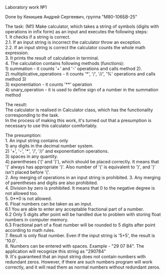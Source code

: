 Laboratory work №1                                                                                                         
                                                                                                                     
Done by Кекишев Андрей Сергеевич, группа "М80-106БВ-25"                                                                  
                                                                                                         
The task:
    (M1) Make calculator, which takes a string of symbols (digits with operations
    in infix form) as an input and executes the following steps:                                                                                            
    1. It checks if a string is correct.                                                                                                                           
    2.1. If an input string is incorrect the calculator throw an exception.                                                                                         
    2.2. If an input string is correct the calculator counts the whole math expression.                                                                             
    3. It prints the result of calculation in terminal.                                                                                                         
    4. The calculation contains following methods (functions):                                                                                                                                                                                                                                            
            1) summation - it counts '+' and '-' operations and calls method 2).                                                                                      
            2) multiplicative_operations - it counts '*', '/', '//', '%' operations and calls method 3)                                                               
            3) exponentiation - it counts '**' operation                                                                                                         
            4) unary_operation - it is used to define sign of a number in the summation method                                                                        
      
The result:                                                                                                                                                                                                                                              
    The calculator is realised in Calculator class, which has the functionality corresponding to the task.                                                          
    In the process of making this work, it's turned out that a presumption is necessary to
    use this calculator comfortably.                                                                                                         
                                                                                                            
The presumption:                                                                                                                                                                                                                                                  
    1. An input string contains only                                                                                                         
        1) any digits in the decimal number system.                                                                                                         
        2) '+', '-', '*', '/', '//' and exponentiation operations.                                                                                                         
        3) spaces in any quantity.                                                                                                         
        4) parentheses ('(' and ')'), which should be placed correctly. It means that
            '(' always has appropriate ')'. Also number of '(' is equivalent to ')', and ')'
            isn't placed before '('.                                                                                                         
    2.  Any merging of operations in an input string is prohibited.
    3. Any merging of parentheses and digits are also prohibited.                                                                                                         
    4. Division by zero is prohibited. It means that 0 to the negative degree is not allowed too.                                                                         
    5. 0**0 is not allowed.                                                                                                         
    6. Float numbers can be taken as an input.                                                                                     
    6.1 You are able to enter any acceptable fractional part of a number.                                                                                                       
    6.2 Only 5 digits after point will be handled due to problem with storing float numbers in computer memory.                                                                                                                                                                 
    6.3 Fractional part of a float number will be rounded to 5 digits after point according to math rules.                                                                                                                                                                 
    7. Result is only float number. Even if the input string is '5+5', the result is '10.0'.                                                                                                                                                                                     
    8. Numbers can be entered with spaces. Example - "29 07 84". The application will recognize this string as "290784"                                                                                                                                                 
    9. It's guaranteed that an input string does not contain numbers with redundant zeros. However, if there are such numbers program will work correctly, and
it will read them as normal numbers without redundant zeros.

